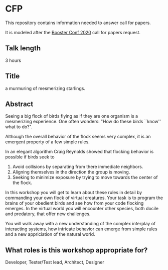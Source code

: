 # CFP
This repository contains information needed to answer call for papers.

It is modeled after the [Booster Conf 2020][booster] call for papers request.

## Talk length
3 hours

## Title
a murmuring of mesmerizing starlings.

## Abstract
Seeing a big flock of birds flying as if they are one organism is a mesmerizing
experience. One often wonders: "How do these birds ``know'' what to do?".

Although the overall behavior of the flock seems very complex, it is an emergent
property of a few simple rules.

In an elegant algorithm Craig Reynolds showed that flocking behavior is possible
if birds seek to

1. Avoid collisions by separating from there immediate neighbors.
2. Aligning themselves in the direction the group is moving.
3. Seeking to minimize exposure by trying to move towards the center of the
   flock.
   
In this workshop you will get to learn about these rules in detail by commanding
your own flock of virtual creatures. Your task is to program the brains of your
obedient birds and see how from your code flocking emerges.
In the virtual world you will encounter other species, both docile and predatory,
that offer new challenges.

You will walk away with a new understanding of the complex interplay of 
interacting systems, how intricate behavior can emerge from simple rules and a
new appriciation of the natural world.

## What roles is this workshop appropriate for?
Developer, Tester/Test lead, Architect, Designer



[booster]: https://2020.boosterconf.no/
